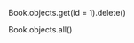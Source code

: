 Book.objects.get(id = 1).delete()
<!-- (1, {'bookshelf.Book': 1}) -->

Book.objects.all()
<!-- <QuerySet []> -->